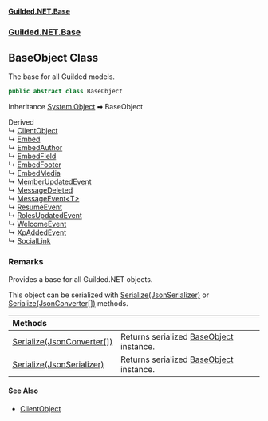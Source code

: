 
#### [Guilded.NET.Base](Guilded_NET_Base 'Guilded_NET_Base')
### [Guilded.NET.Base](Guilded_NET_Base#Guilded_NET_Base 'Guilded.NET.Base')
## BaseObject Class
The base for all Guilded models.  
```csharp
public abstract class BaseObject
```

Inheritance [System.Object](https://docs.microsoft.com/en-us/dotnet/api/System.Object 'System.Object') &#x27A1; BaseObject  

Derived  
&#8627; [ClientObject](ClientObject 'Guilded.NET.Base.ClientObject')  
&#8627; [Embed](Embed 'Guilded.NET.Base.Embeds.Embed')  
&#8627; [EmbedAuthor](EmbedAuthor 'Guilded.NET.Base.Embeds.EmbedAuthor')  
&#8627; [EmbedField](EmbedField 'Guilded.NET.Base.Embeds.EmbedField')  
&#8627; [EmbedFooter](EmbedFooter 'Guilded.NET.Base.Embeds.EmbedFooter')  
&#8627; [EmbedMedia](EmbedMedia 'Guilded.NET.Base.Embeds.EmbedMedia')  
&#8627; [MemberUpdatedEvent](MemberUpdatedEvent 'Guilded.NET.Base.Events.MemberUpdatedEvent')  
&#8627; [MessageDeleted](MessageDeletedEvent_MessageDeleted 'Guilded.NET.Base.Events.MessageDeletedEvent.MessageDeleted')  
&#8627; [MessageEvent&lt;T&gt;](MessageEvent_T_ 'Guilded.NET.Base.Events.MessageEvent&lt;T&gt;')  
&#8627; [ResumeEvent](ResumeEvent 'Guilded.NET.Base.Events.ResumeEvent')  
&#8627; [RolesUpdatedEvent](RolesUpdatedEvent 'Guilded.NET.Base.Events.RolesUpdatedEvent')  
&#8627; [WelcomeEvent](WelcomeEvent 'Guilded.NET.Base.Events.WelcomeEvent')  
&#8627; [XpAddedEvent](XpAddedEvent 'Guilded.NET.Base.Events.XpAddedEvent')  
&#8627; [SocialLink](SocialLink 'Guilded.NET.Base.Users.SocialLink')  
### Remarks
Provides a base for all Guilded.NET objects.



This object can be serialized with [Serialize(JsonSerializer)](BaseObject_Serialize(JsonSerializer) 'Guilded.NET.Base.BaseObject.Serialize(JsonSerializer)') or [Serialize(JsonConverter[])](BaseObject_Serialize(JsonConverter__) 'Guilded.NET.Base.BaseObject.Serialize(JsonConverter[])') methods.

| Methods | |
| :--- | :--- |
| [Serialize(JsonConverter[])](BaseObject_Serialize(JsonConverter__) 'Guilded.NET.Base.BaseObject.Serialize(JsonConverter[])') | Returns serialized [BaseObject](BaseObject 'Guilded.NET.Base.BaseObject') instance.<br/> |
| [Serialize(JsonSerializer)](BaseObject_Serialize(JsonSerializer) 'Guilded.NET.Base.BaseObject.Serialize(JsonSerializer)') | Returns serialized [BaseObject](BaseObject 'Guilded.NET.Base.BaseObject') instance.<br/> |

#### See Also
- [ClientObject](ClientObject 'Guilded.NET.Base.ClientObject')
